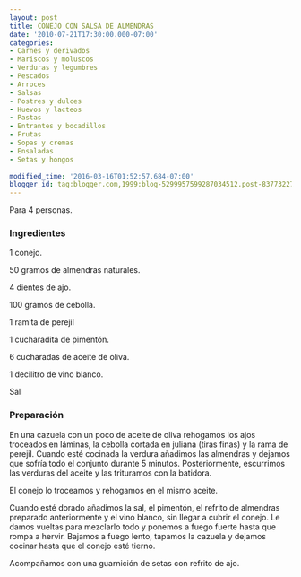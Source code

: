 ```yaml
---
layout: post
title: CONEJO CON SALSA DE ALMENDRAS
date: '2010-07-21T17:30:00.000-07:00'
categories:
- Carnes y derivados
- Mariscos y moluscos
- Verduras y legumbres
- Pescados
- Arroces
- Salsas
- Postres y dulces
- Huevos y lacteos
- Pastas
- Entrantes y bocadillos
- Frutas
- Sopas y cremas
- Ensaladas
- Setas y hongos
 
modified_time: '2016-03-16T01:52:57.684-07:00'
blogger_id: tag:blogger.com,1999:blog-5299957599287034512.post-8377322737758429317
---
```


Para 4 personas.

<h3>Ingredientes</h3>

1 conejo.

50 gramos de almendras naturales.

4 dientes de ajo.

100 gramos de cebolla.

1 ramita de perejil

1 cucharadita de pimentón.

6 cucharadas de aceite de oliva.

1 decilitro de vino blanco.

Sal

<h3>Preparación</h3>

En una cazuela con un poco de aceite de oliva rehogamos los ajos troceados en láminas, la cebolla cortada en juliana (tiras finas) y la rama de perejil. Cuando esté cocinada la verdura añadimos las almendras y dejamos que sofría todo el conjunto durante 5 minutos. Posteriormente, escurrimos las verduras del aceite y las trituramos con la batidora.

El conejo lo troceamos y rehogamos en el mismo aceite.

Cuando esté dorado añadimos la sal, el pimentón, el refrito de almendras preparado anteriormente y el vino blanco, sin llegar a cubrir el conejo. Le damos vueltas para mezclarlo todo y ponemos a fuego fuerte hasta que rompa a hervir. Bajamos a fuego lento, tapamos la cazuela y dejamos cocinar hasta que el conejo esté tierno.

Acompañamos con una guarnición de setas con refrito de ajo.

